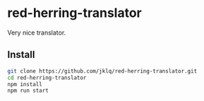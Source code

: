 # red-herring-translator
Very nice translator.

## Install
```bash
git clone https://github.com/jklq/red-herring-translator.git
cd red-herring-translator
npm install
npm run start
```
